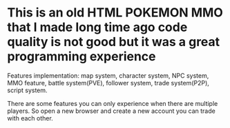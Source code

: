 # This is an old HTML POKEMON MMO that I made long time ago code quality is not good but it was a great programming experience

Features implementation: map system, character system, NPC system, MMO feature, battle system(PVE), follower system, trade system(P2P), script system. 

There are some features you can only experience when there are multiple players. So open a new browser and create a new account you can trade with each other.

